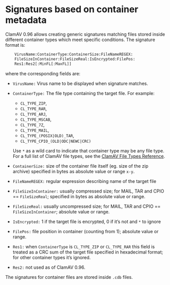 # Signatures based on container metadata

ClamAV 0.96 allows creating generic signatures matching files stored inside different container types which meet specific conditions. The signature format is:

```bash
    VirusName:ContainerType:ContainerSize:FileNameREGEX:
    FileSizeInContainer:FileSizeReal:IsEncrypted:FilePos:
    Res1:Res2[:MinFL[:MaxFL]]
```

where the corresponding fields are:

- `VirusName:` Virus name to be displayed when signature matches.

- `ContainerType:` The file type containing the target file.  For example:
  - `CL_TYPE_ZIP`,
  - `CL_TYPE_RAR`,
  - `CL_TYPE_ARJ`,
  - `CL_TYPE_MSCAB`,
  - `CL_TYPE_7Z`,
  - `CL_TYPE_MAIL`,
  - `CL_TYPE_(POSIX|OLD)_TAR`,
  - `CL_TYPE_CPIO_(OLD|ODC|NEWC|CRC)`

  Use `*` as a wild card to indicate that container type may be any file type.
  For a full list of ClamAV file types, see the [ClamAV File Types Reference](appendix/FileTypes.md).

- `ContainerSize:` size of the container file itself (eg. size of the zip archive) specified in bytes as absolute value or range `x-y`.

- `FileNameREGEX:` regular expression describing name of the target file

- `FileSizeInContainer:` usually compressed size; for MAIL, TAR and CPIO == `FileSizeReal`; specified in bytes as absolute value or range.

- `FileSizeReal:` usually uncompressed size; for MAIL, TAR and CPIO == `FileSizeInContainer`; absolute value or range.

- `IsEncrypted:` 1 if the target file is encrypted, 0 if it’s not and `*` to ignore

- `FilePos:` file position in container (counting from 1); absolute value or range.

- `Res1:` when `ContainerType` is `CL_TYPE_ZIP` or `CL_TYPE_RAR` this field is treated as a CRC sum of the target file specified in hexadecimal format; for other container types it’s ignored.

- `Res2:` not used as of ClamAV 0.96.

The signatures for container files are stored inside `.cdb` files.
